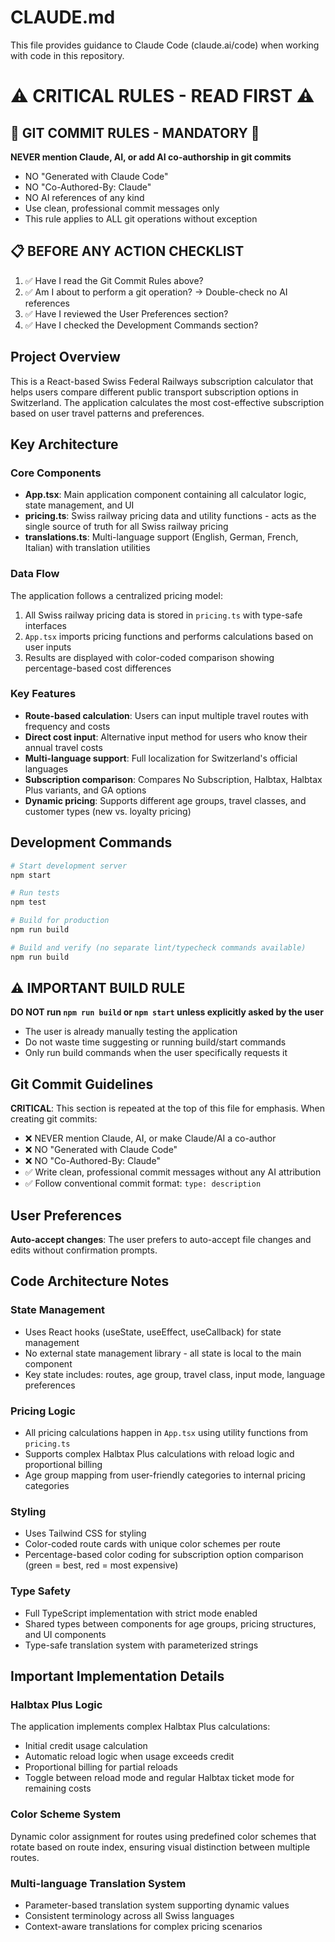 # CLAUDE.md

This file provides guidance to Claude Code (claude.ai/code) when working with code in this repository.

# ⚠️ CRITICAL RULES - READ FIRST ⚠️

## 🚫 GIT COMMIT RULES - MANDATORY 🚫
**NEVER mention Claude, AI, or add AI co-authorship in git commits**
- NO "Generated with Claude Code" 
- NO "Co-Authored-By: Claude"
- NO AI references of any kind
- Use clean, professional commit messages only
- This rule applies to ALL git operations without exception

## 📋 BEFORE ANY ACTION CHECKLIST
1. ✅ Have I read the Git Commit Rules above?
2. ✅ Am I about to perform a git operation? → Double-check no AI references
3. ✅ Have I reviewed the User Preferences section?
4. ✅ Have I checked the Development Commands section?

## Project Overview

This is a React-based Swiss Federal Railways subscription calculator that helps users compare different public transport subscription options in Switzerland. The application calculates the most cost-effective subscription based on user travel patterns and preferences.

## Key Architecture

### Core Components
- **App.tsx**: Main application component containing all calculator logic, state management, and UI
- **pricing.ts**: Swiss railway pricing data and utility functions - acts as the single source of truth for all Swiss railway pricing
- **translations.ts**: Multi-language support (English, German, French, Italian) with translation utilities

### Data Flow
The application follows a centralized pricing model:
1. All Swiss railway pricing data is stored in `pricing.ts` with type-safe interfaces
2. `App.tsx` imports pricing functions and performs calculations based on user inputs
3. Results are displayed with color-coded comparison showing percentage-based cost differences

### Key Features
- **Route-based calculation**: Users can input multiple travel routes with frequency and costs
- **Direct cost input**: Alternative input method for users who know their annual travel costs
- **Multi-language support**: Full localization for Switzerland's official languages
- **Subscription comparison**: Compares No Subscription, Halbtax, Halbtax Plus variants, and GA options
- **Dynamic pricing**: Supports different age groups, travel classes, and customer types (new vs. loyalty pricing)

## Development Commands

```bash
# Start development server
npm start

# Run tests
npm test

# Build for production
npm run build

# Build and verify (no separate lint/typecheck commands available)
npm run build
```

## ⚠️ IMPORTANT BUILD RULE
**DO NOT run `npm run build` or `npm start` unless explicitly asked by the user**
- The user is already manually testing the application
- Do not waste time suggesting or running build/start commands
- Only run build commands when the user specifically requests it

## Git Commit Guidelines

**CRITICAL**: This section is repeated at the top of this file for emphasis. When creating git commits:
- ❌ NEVER mention Claude, AI, or make Claude/AI a co-author
- ❌ NO "Generated with Claude Code"
- ❌ NO "Co-Authored-By: Claude" 
- ✅ Write clean, professional commit messages without any AI attribution
- ✅ Follow conventional commit format: `type: description`

## User Preferences

**Auto-accept changes**: The user prefers to auto-accept file changes and edits without confirmation prompts.

## Code Architecture Notes

### State Management
- Uses React hooks (useState, useEffect, useCallback) for state management
- No external state management library - all state is local to the main component
- Key state includes: routes, age group, travel class, input mode, language preferences

### Pricing Logic
- All pricing calculations happen in `App.tsx` using utility functions from `pricing.ts`
- Supports complex Halbtax Plus calculations with reload logic and proportional billing
- Age group mapping from user-friendly categories to internal pricing categories

### Styling
- Uses Tailwind CSS for styling
- Color-coded route cards with unique color schemes per route
- Percentage-based color coding for subscription option comparison (green = best, red = most expensive)

### Type Safety
- Full TypeScript implementation with strict mode enabled
- Shared types between components for age groups, pricing structures, and UI components
- Type-safe translation system with parameterized strings

## Important Implementation Details

### Halbtax Plus Logic
The application implements complex Halbtax Plus calculations:
- Initial credit usage calculation
- Automatic reload logic when usage exceeds credit
- Proportional billing for partial reloads
- Toggle between reload mode and regular Halbtax ticket mode for remaining costs

### Color Scheme System
Dynamic color assignment for routes using predefined color schemes that rotate based on route index, ensuring visual distinction between multiple routes.

### Multi-language Translation System
- Parameter-based translation system supporting dynamic values
- Consistent terminology across all Swiss languages
- Context-aware translations for complex pricing scenarios